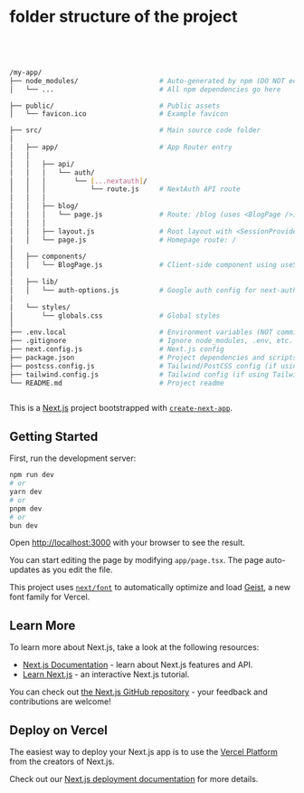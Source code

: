 # folder structure of the project 

```bash




/my-app/
├── node_modules/                    # Auto-generated by npm (DO NOT edit)
│   └── ...                          # All npm dependencies go here

├── public/                          # Public assets
│   └── favicon.ico                  # Example favicon

├── src/                             # Main source code folder
│
│   ├── app/                         # App Router entry
│   │
│   │   ├── api/
│   │   │   └── auth/
│   │   │       └── [...nextauth]/
│   │   │           └── route.js     # NextAuth API route
│   │   │
│   │   ├── blog/
│   │   │   └── page.js              # Route: /blog (uses <BlogPage />)
│   │   │
│   │   ├── layout.js                # Root layout with <SessionProvider />
│   │   └── page.js                  # Homepage route: /
│
│   ├── components/
│   │   └── BlogPage.js              # Client-side component using useSession()
│
│   ├── lib/
│   │   └── auth-options.js          # Google auth config for next-auth
│
│   └── styles/
│       └── globals.css              # Global styles
│
├── .env.local                       # Environment variables (NOT committed)
├── .gitignore                       # Ignore node_modules, .env, etc.
├── next.config.js                   # Next.js config
├── package.json                     # Project dependencies and scripts
├── postcss.config.js                # Tailwind/PostCSS config (if using Tailwind)
├── tailwind.config.js               # Tailwind config (if using Tailwind)
└── README.md                        # Project readme



```























This is a [Next.js](https://nextjs.org) project bootstrapped with [`create-next-app`](https://nextjs.org/docs/app/api-reference/cli/create-next-app).

## Getting Started

First, run the development server:

```bash
npm run dev
# or
yarn dev
# or
pnpm dev
# or
bun dev
```

Open [http://localhost:3000](http://localhost:3000) with your browser to see the result.

You can start editing the page by modifying `app/page.tsx`. The page auto-updates as you edit the file.

This project uses [`next/font`](https://nextjs.org/docs/app/building-your-application/optimizing/fonts) to automatically optimize and load [Geist](https://vercel.com/font), a new font family for Vercel.

## Learn More

To learn more about Next.js, take a look at the following resources:

- [Next.js Documentation](https://nextjs.org/docs) - learn about Next.js features and API.
- [Learn Next.js](https://nextjs.org/learn) - an interactive Next.js tutorial.

You can check out [the Next.js GitHub repository](https://github.com/vercel/next.js) - your feedback and contributions are welcome!

## Deploy on Vercel

The easiest way to deploy your Next.js app is to use the [Vercel Platform](https://vercel.com/new?utm_medium=default-template&filter=next.js&utm_source=create-next-app&utm_campaign=create-next-app-readme) from the creators of Next.js.

Check out our [Next.js deployment documentation](https://nextjs.org/docs/app/building-your-application/deploying) for more details.
